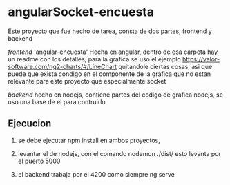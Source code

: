 # angularSocket-encuesta

Este proyecto que fue hecho de tarea, consta de dos partes, frontend y backend

*frontend* 'angular-encuesta' Hecha en angular, dentro de esa carpeta hay un readme con los detalles,  para la grafica se uso el ejemplo <https://valor-software.com/ng2-charts/#/LineChart> quitandole ciertas cosas, asi que puede que exista condigo en el componente de la grafica que no estan relevante para este proyecto que especialmente socket

*backend* hecho en nodejs, contiene partes del codigo de grafica nodejs, se uso una base de el para contruirlo

## Ejecucion

1. se debe ejecutar npm install en ambos proyectos,

2. levantar el de nodejs, con el comando nodemon ./dist/ esto levanta por el puerto 5000

3. el backend trabaja por el 4200 como siempre ng serve